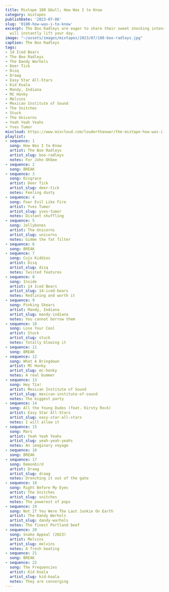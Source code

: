```yaml
---
title: Mixtape 180 &bull; How Was I to Know
category: mixtapes
publishDate: '2023-07-06'
slug: '0180-how-was-i-to-know'
excerpt: The Boo Radleys are eager to share their sweet shocking intensity and it
  will instantly lift your day.
image: "~/assets/images/mixtapes/2023/07/180-boo-radleys.jpg"
caption: The Boo Radleys
tags:
- 14 Iced Bears
- The Boo Radleys
- The Dandy Warhols
- Deer Tick
- Disq
- Draag
- Easy Star All-Stars
- Kid Koala
- Mandy, Indiana
- MC Honky
- Melvins
- Mexican Institute of Sound
- The Snitches
- Stuck
- The Unicorns
- Yeah Yeah Yeahs
- Yves Tumor
mixcloud: https://www.mixcloud.com/louderthanwar/the-mixtape-how-was-i-to-know-2023-07-06/
playlist:
- sequence: 1
  song: How Was I to Know
  artist: The Boo Radleys
  artist_slug: boo-radleys
  notes: For John Ohbee
- sequence: 2
  song: BREAK
- sequence: 3
  song: Disgrace
  artist: Deer Tick
  artist_slug: deer-tick
  notes: Feeling dusty
- sequence: 4
  song: Fear Evil Like Fire
  artist: Yves Tumor
  artist_slug: yves-tumor
  notes: Distant shuffling
- sequence: 5
  song: Jellybones
  artist: The Unicorns
  artist_slug: unicorns
  notes: Gimme the fat filter
- sequence: 6
  song: BREAK
- sequence: 7
  song: Cujo Kiddies
  artist: Disq
  artist_slug: disq
  notes: Twisted features
- sequence: 8
  song: Inside
  artist: 14 Iced Bears
  artist_slug: 14-iced-bears
  notes: Redlining and worth it
- sequence: 9
  song: Pinking Shears
  artist: Mandy, Indiana
  artist_slug: mandy-indiana
  notes: You cannot borrow them
- sequence: 10
  song: Lose Your Cool
  artist: Stuck
  artist_slug: stuck
  notes: Totally blowing it
- sequence: 11
  song: BREAK
- sequence: 12
  song: What A Bringdown
  artist: MC Honky
  artist_slug: mc-honky
  notes: A real bummer
- sequence: 13
  song: Hey Tía!
  artist: Mexican Institute of Sound
  artist_slug: mexican-institute-of-sound
  notes: The biggest party
- sequence: 14
  song: All the Young Dudes (feat. Kirsty Rock)
  artist: Easy Star All-Stars
  artist_slug: easy-star-all-stars
  notes: I will allow it
- sequence: 15
  song: Mars
  artist: Yeah Yeah Yeahs
  artist_slug: yeah-yeah-yeahs
  notes: An imaginary voyage
- sequence: 16
  song: BREAK
- sequence: 17
  song: Demonbird
  artist: Draag
  artist_slug: draag
  notes: Drenching it out of the gate
- sequence: 18
  song: Right Before My Eyes
  artist: The Snitches
  artist_slug: snitches
  notes: The powerest of pops
- sequence: 19
  song: Not If You Were The Last Junkie On Earth
  artist: The Dandy Warhols
  artist_slug: dandy-warhols
  notes: The finest Portland beef
- sequence: 20
  song: Snake Appeal (2023)
  artist: Melvins
  artist_slug: melvins
  notes: A fresh beating
- sequence: 21
  song: BREAK
- sequence: 22
  song: The Frequencies
  artist: Kid Koala
  artist_slug: kid-koala
  notes: They are converging
---
```


